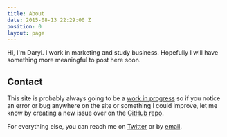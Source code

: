 ```yaml
---
title: About
date: 2015-08-13 22:29:00 Z
position: 0
layout: page
---
```


Hi, I'm Daryl. I work in marketing and study business. Hopefully I will have something more meaningful to post here soon.

## <span id="contact">Contact</span>
This site is probably always going to be a [work in progress](/blog/work-in-progress-part-two) so if you notice an error or bug anywhere on the site or something I could improve, let me know by creating a new issue over on the [GitHub repo](https://github.com/daryl-shaw/darylshaw.co.uk/issues).

For everything else, you can reach me on [Twitter](https://twitter.com/daryl_shaw) or by [email](mailto:daryl@darylshaw.co.uk).
